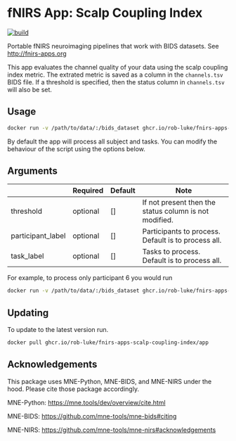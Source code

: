 # fNIRS App: Scalp Coupling Index 

[![build](https://github.com/rob-luke/fnirs-apps-scalp-coupling-index/actions/workflows/ghregistry.yml/badge.svg?branch=main)](https://github.com/rob-luke/fnirs-apps-scalp-coupling-index/actions/workflows/ghregistry.yml)

Portable fNIRS neuroimaging pipelines that work with BIDS datasets. See http://fnirs-apps.org

This app evaluates the channel quality of your data using the scalp coupling index metric.
The extrated metric is saved as a column in the `channels.tsv` BIDS file.
If a threshold is specified, then the status column in `channels.tsv` will also be set.

## Usage

```bash
docker run -v /path/to/data/:/bids_dataset ghcr.io/rob-luke/fnirs-apps-scalp-coupling-index/app
```

By default the app will process all subject and tasks.
You can modify the behaviour of the script using the options below.

## Arguments

|                   | Required | Default | Note                                                   |
|-------------------|----------|---------|--------------------------------------------------------|
| threshold         | optional | []      | If not present then the status column is not modified. |
| participant_label | optional | []      | Participants to process. Default is to process all.    |
| task_label        | optional | []      | Tasks to process. Default is to process all.           |


For example, to process only participant 6 you would run


```bash
docker run -v /path/to/data/:/bids_dataset ghcr.io/rob-luke/fnirs-apps-scalp-coupling-index/app --participant_label 06
```


## Updating

To update to the latest version run.

```bash
docker pull ghcr.io/rob-luke/fnirs-apps-scalp-coupling-index/app
```


Acknowledgements
----------------

This package uses MNE-Python, MNE-BIDS, and MNE-NIRS under the hood. Please cite those package accordingly.

MNE-Python: https://mne.tools/dev/overview/cite.html

MNE-BIDS: https://github.com/mne-tools/mne-bids#citing

MNE-NIRS: https://github.com/mne-tools/mne-nirs#acknowledgements

